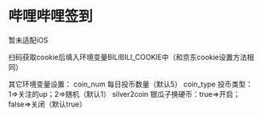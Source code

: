 # 哔哩哔哩签到<br>

暂未适配iOS

扫码获取cookie后填入环境变量BILIBILI_COOKIE中（和京东cookie设置方法相同）

其它环境变量设置：
coin_num     每日投币数量（默认5）
coin_type    投币类型：1=>关注的up；2=>随机（默认1）
silver2coin  银瓜子换硬币：true=>开启；false=>关闭（默认true）
